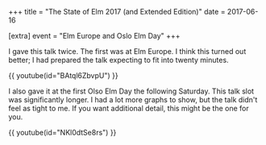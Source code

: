+++
title = "The State of Elm 2017 (and Extended Edition)"
date = 2017-06-16

[extra]
event = "Elm Europe and Oslo Elm Day"
+++

I gave this talk twice.
The first was at Elm Europe.
I think this turned out better; I had prepared the talk expecting to fit into twenty minutes.

{{ youtube(id="BAtql6ZbvpU") }}

I also gave it at the first Olso Elm Day the following Saturday.
This talk slot was significantly longer.
I had a lot more graphs to show, but the talk didn't feel as tight to me.
If you want additional detail, this might be the one for you.

{{ youtube(id="NKl0dtSe8rs") }}
